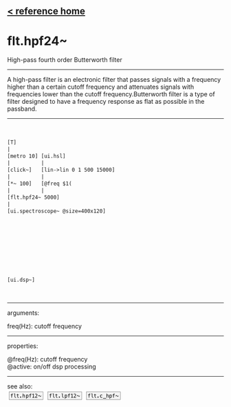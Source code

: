 [< reference home](ceammc_lib.html)
---

# flt.hpf24~


High-pass fourth order Butterworth filter

---

A high-pass filter is an electronic filter that passes signals with a frequency
            higher than a certain cutoff frequency and attenuates signals with frequencies lower
            than the cutoff frequency.Butterworth filter is a type of filter designed to have a frequency response as
            flat as possible in the passband.<br>


---


```


[T]
|
[metro 10] [ui.hsl]
|          |
[click~]   [lin->lin 0 1 500 15000]
|          |
[*~ 100]   [@freq $1(
|          |
[flt.hpf24~ 5000]
|
[ui.spectroscope~ @size=400x120]









[ui.dsp~]

            
```

---
arguments:

freq(Hz): cutoff
            frequency<br>

---
properties:

@freq(Hz): cutoff frequency<br>
@active: on/off dsp
            processing<br>

---
see also:<br>
[![flt.hpf12~](img/object_flt.hpf12~.png)](flt.hpf12~.html)
[![flt.lpf12~](img/object_flt.lpf12~.png)](flt.lpf12~.html)
[![flt.c_hpf~](img/object_flt.c_hpf~.png)](flt.c_hpf~.html)

